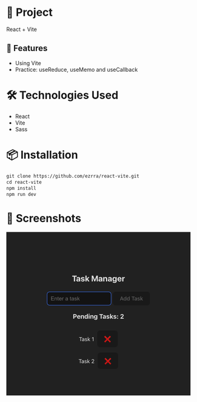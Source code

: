 # 📌 Project
React + Vite

## 🚀 Features

- Using Vite
- Practice: useReduce, useMemo and useCallback

# 🛠️ Technologies Used
- React
- Vite
- Sass

# 📦 Installation

```
git clone https://github.com/ezrra/react-vite.git
cd react-vite
npm install
npm run dev
```

# 📸 Screenshots

![Screenshot](src/assets/screenshot.png)

